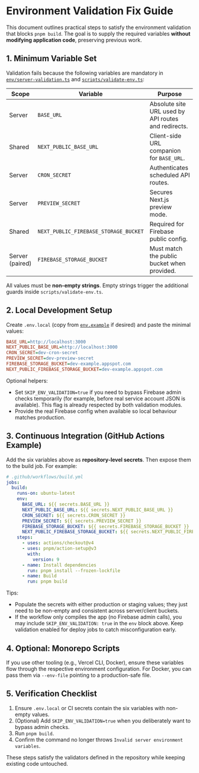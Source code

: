 # Environment Validation Fix Guide

This document outlines practical steps to satisfy the environment validation that blocks `pnpm build`. The goal is to supply the required variables **without modifying application code**, preserving previous work.

## 1. Minimum Variable Set

Validation fails because the following variables are mandatory in [`env/server-validation.ts`](../env/server-validation.ts) and [`scripts/validate-env.ts`](../scripts/validate-env.ts):

| Scope | Variable | Purpose |
| --- | --- | --- |
| Server | `BASE_URL` | Absolute site URL used by API routes and redirects. |
| Shared | `NEXT_PUBLIC_BASE_URL` | Client-side URL companion for `BASE_URL`. |
| Server | `CRON_SECRET` | Authenticates scheduled API routes. |
| Server | `PREVIEW_SECRET` | Secures Next.js preview mode. |
| Shared | `NEXT_PUBLIC_FIREBASE_STORAGE_BUCKET` | Required for Firebase public config. |
| Server (paired) | `FIREBASE_STORAGE_BUCKET` | Must match the public bucket when provided. |

All values must be **non-empty strings**. Empty strings trigger the additional guards inside `scripts/validate-env.ts`.

## 2. Local Development Setup

Create `.env.local` (copy from [`env.example`](../env.example) if desired) and paste the minimal values:

```ini
BASE_URL=http://localhost:3000
NEXT_PUBLIC_BASE_URL=http://localhost:3000
CRON_SECRET=dev-cron-secret
PREVIEW_SECRET=dev-preview-secret
FIREBASE_STORAGE_BUCKET=dev-example.appspot.com
NEXT_PUBLIC_FIREBASE_STORAGE_BUCKET=dev-example.appspot.com
```

Optional helpers:

- Set `SKIP_ENV_VALIDATION=true` if you need to bypass Firebase admin checks temporarily (for example, before real service account JSON is available). This flag is already respected by both validation modules.
- Provide the real Firebase config when available so local behaviour matches production.

## 3. Continuous Integration (GitHub Actions Example)

Add the six variables above as **repository-level secrets**. Then expose them to the build job. For example:

```yaml
# .github/workflows/build.yml
jobs:
  build:
    runs-on: ubuntu-latest
    env:
      BASE_URL: ${{ secrets.BASE_URL }}
      NEXT_PUBLIC_BASE_URL: ${{ secrets.NEXT_PUBLIC_BASE_URL }}
      CRON_SECRET: ${{ secrets.CRON_SECRET }}
      PREVIEW_SECRET: ${{ secrets.PREVIEW_SECRET }}
      FIREBASE_STORAGE_BUCKET: ${{ secrets.FIREBASE_STORAGE_BUCKET }}
      NEXT_PUBLIC_FIREBASE_STORAGE_BUCKET: ${{ secrets.NEXT_PUBLIC_FIREBASE_STORAGE_BUCKET }}
    steps:
      - uses: actions/checkout@v4
      - uses: pnpm/action-setup@v3
        with:
          version: 9
      - name: Install dependencies
        run: pnpm install --frozen-lockfile
      - name: Build
        run: pnpm build
```

Tips:

- Populate the secrets with either production or staging values; they just need to be non-empty and consistent across server/client buckets.
- If the workflow only compiles the app (no Firebase admin calls), you may include `SKIP_ENV_VALIDATION: true` in the `env` block above. Keep validation enabled for deploy jobs to catch misconfiguration early.

## 4. Optional: Monorepo Scripts

If you use other tooling (e.g., Vercel CLI, Docker), ensure these variables flow through the respective environment configuration. For Docker, you can pass them via `--env-file` pointing to a production-safe file.

## 5. Verification Checklist

1. Ensure `.env.local` or CI secrets contain the six variables with non-empty values.
2. (Optional) Add `SKIP_ENV_VALIDATION=true` when you deliberately want to bypass admin checks.
3. Run `pnpm build`.
4. Confirm the command no longer throws `Invalid server environment variables`.

These steps satisfy the validators defined in the repository while keeping existing code untouched.